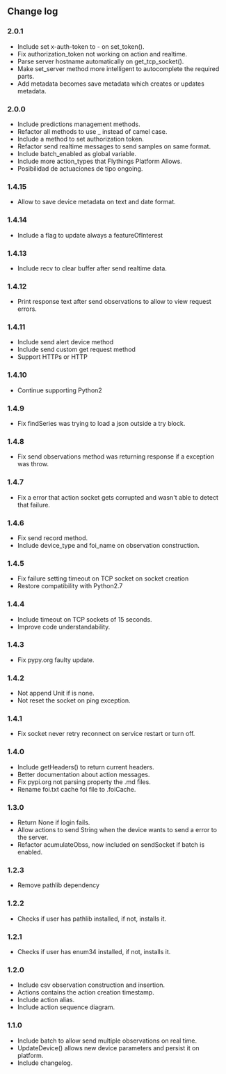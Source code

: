 ## Change log

### 2.0.1
* Include set x-auth-token to - on set_token().
* Fix authorization_token not working on action and realtime.
* Parse server hostname automatically on get_tcp_socket().
* Make set_server method more intelligent to autocomplete the required parts.
* Add metadata becomes save metadata which creates or updates metadata.

### 2.0.0
* Include predictions management methods.
* Refactor all methods to use _ instead of camel case.
* Include a method to set authorization token.
* Refactor send realtime messages to send samples on same format.
* Include batch_enabled as global variable.
* Include more action_types that Flythings Platform Allows.
* Posibilidad de actuaciones de tipo ongoing.

### 1.4.15
* Allow to save device metadata on text and date format.

### 1.4.14
* Include a flag to update always a featureOfInterest

### 1.4.13
* Include recv to clear buffer after send realtime data.

### 1.4.12
* Print response text after send observations to allow to view request errors.

### 1.4.11
* Include send alert device method
* Include send custom get request method
* Support HTTPs or HTTP

### 1.4.10
* Continue supporting Python2

### 1.4.9
* Fix findSeries was trying to load a json outside a try block.

### 1.4.8
* Fix send observations method was returning response if a exception was throw.

### 1.4.7
* Fix a error that action socket gets corrupted and wasn't able to detect that failure.

### 1.4.6
* Fix send record method.
* Include device_type and foi_name on observation construction.

### 1.4.5
* Fix failure setting timeout on TCP socket on socket creation
* Restore compatibility with Python2.7

### 1.4.4
* Include timeout on TCP sockets of 15 seconds.
* Improve code understandability.

### 1.4.3
* Fix pypy.org faulty update.

### 1.4.2
* Not append Unit if is none.
* Not reset the socket on ping exception.


### 1.4.1
* Fix socket never retry reconnect on service restart or turn off.


### 1.4.0
* Include getHeaders() to return current headers.
* Better documentation about action messages.
* Fix pypi.org not parsing property the .md files.
* Rename foi.txt cache foi file to .foiCache.


### 1.3.0
* Return None if login fails.  
* Allow actions to send String when the device wants to send a error to the server.  
* Refactor acumulateObss, now included on sendSocket if batch is enabled.  

### 1.2.3
* Remove pathlib dependency

### 1.2.2
* Checks if user has pathlib installed, if not, installs it.

### 1.2.1
* Checks if user has enum34 installed, if not, installs it.

### 1.2.0
* Include csv observation construction and insertion.
* Actions contains the action creation timestamp.
* Include action alias.
* Include action sequence diagram.

### 1.1.0
* Include batch to allow send multiple observations on real time.
* UpdateDevice() allows new device parameters and persist it on platform.
* Include changelog.